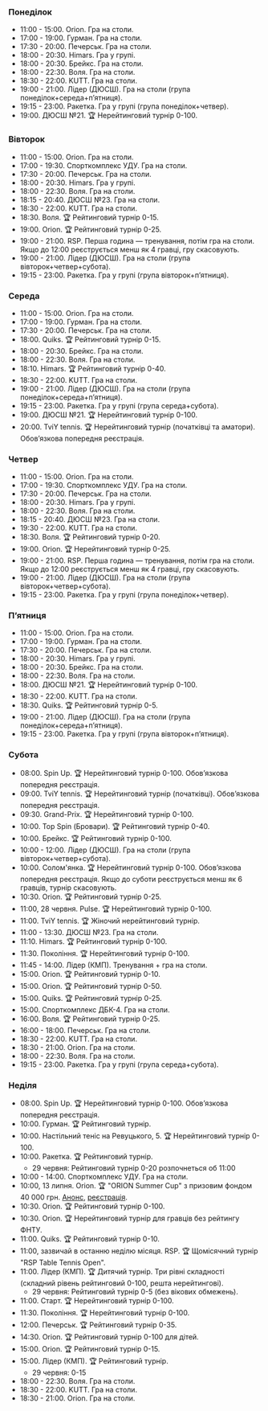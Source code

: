 ﻿
<h3 id="monday">Понеділок</h3>

* 11:00 - 15:00. Orion. Гра на столи.
* 17:00 - 19:00. Гурман. Гра на столи.
* 17:30 - 20:00. Печерськ. Гра на столи.
* 18:00 - 20:30. Himars. Гра у групі.
* 18:00 - 20:30. Брейкс. Гра на столи.
* 18:00 - 22:30. Воля. Гра на столи.
* 18:30 - 22:00. KUTT. Гра на столи.
* 19:00 - 21:00. Лідер (ДЮСШ). Гра на столи (група понеділок+середа+пʼятниця).
* 19:15 - 23:00. Ракетка. Гра у групі (група понеділок+четвер).
* 19:00. ДЮСШ №21. 🏆 Нерейтинговий турнір 0-100.

<h3 id="tuesday">Вівторок</h3>

* 11:00 - 15:00. Orion. Гра на столи.
* 17:00 - 19:30. Спорткомплекс УДУ. Гра на столи.
* 17:30 - 20:00. Печерськ. Гра на столи.
* 18:00 - 20:30. Himars. Гра у групі.
* 18:00 - 22:30. Воля. Гра на столи.
* 18:15 - 20:40. ДЮСШ №23. Гра на столи.
* 18:30 - 22:00. KUTT. Гра на столи.
* 18:30. Воля. 🏆 Рейтинговий турнір 0-15.
* 19:00. Orion. 🏆 Рейтинговий турнір 0-25.
* 19:00 - 21:00. RSP. Перша година — тренування, потім гра на столи. Якщо до 12:00 реєструється менш як 4 гравці, гру скасовують. 
* 19:00 - 21:00. Лідер (ДЮСШ). Гра на столи (група вівторок+четвер+субота).
* 19:15 - 23:00. Ракетка. Гра у групі (група вівторок+пʼятниця).

<h3 id="wednesday">Середа</h3>

* 11:00 - 15:00. Orion. Гра на столи.
* 17:00 - 19:00. Гурман. Гра на столи.
* 17:30 - 20:00. Печерськ. Гра на столи.
* 18:00. Quiks. 🏆 Рейтинговий турнір 0-15.
* 18:00 - 20:30. Брейкс. Гра на столи.
* 18:00 - 22:30. Воля. Гра на столи.
* 18:10. Himars. 🏆 Рейтинговий турнір 0-40.
* 18:30 - 22:00. KUTT. Гра на столи.
* 19:00 - 21:00. Лідер (ДЮСШ). Гра на столи (група понеділок+середа+пʼятниця).
* 19:15 - 23:00. Ракетка. Гра у групі (група середа+субота).
* 19:00. ДЮСШ №21. 🏆 Нерейтинговий турнір 0-100.
* 20:00. TviY tennis. 🏆 Нерейтинговий турнір (початківці та аматори). Обовʼязкова попередня реєстрація.

<h3 id="thursday">Четвер</h3>

* 11:00 - 15:00. Orion. Гра на столи.
* 17:00 - 19:30. Спорткомплекс УДУ. Гра на столи.
* 17:30 - 20:00. Печерськ. Гра на столи.
* 18:00 - 20:30. Himars. Гра у групі.
* 18:00 - 22:30. Воля. Гра на столи.
* 18:15 - 20:40. ДЮСШ №23. Гра на столи.
* 19:30 - 22:00. KUTT. Гра на столи.
* 18:30. Воля. 🏆 Рейтинговий турнір 0-20.
* 19:00. Orion. 🏆 Нерейтинговий турнір 0-25.
* 19:00 - 21:00. RSP. Перша година — тренування, потім гра на столи. Якщо до 12:00 реєструється менш як 4 гравці, гру скасовують.
* 19:00 - 21:00. Лідер (ДЮСШ). Гра на столи (група вівторок+четвер+субота).
* 19:15 - 23:00. Ракетка. Гра у групі (група понеділок+четвер).

<h3 id="friday">Пʼятниця</h3>

* 11:00 - 15:00. Orion. Гра на столи.
* 17:00 - 19:00. Гурман. Гра на столи.
* 17:30 - 20:00. Печерськ. Гра на столи.
* 18:00 - 20:30. Himars. Гра у групі.
* 18:00 - 20:30. Брейкс. Гра на столи.
* 18:00 - 22:30. Воля. Гра на столи.
* 18:00. ДЮСШ №21. 🏆 Нерейтинговий турнір 0-100.
* 18:30 - 22:00. KUTT. Гра на столи.
* 18:30. Quiks. 🏆 Рейтинговий турнір 0-5.
* 19:00 - 21:00. Лідер (ДЮСШ). Гра на столи (група понеділок+середа+пʼятниця).
* 19:15 - 23:00. Ракетка. Гра у групі (група вівторок+пʼятниця).

<h3 id="saturday">Субота</h3>

* 08:00. Spin Up. 🏆 Нерейтинговий турнір 0-100. Обовʼязкова попередня реєстрація.
* 09:00. TviY tennis. 🏆 Нерейтинговий турнір (початківці). Обовʼязкова попередня реєстрація.
* 09:30. Grand-Prix. 🏆 Нерейтинговий турнір 0-100.
* 10:00. Top Spin (Бровари). 🏆 Рейтинговий турнір 0-40.
* 10:00. Брейкс. 🏆 Рейтинговий турнір 0-100.
* 10:00 - 12:00. Лідер (ДЮСШ). Гра на столи (група вівторок+четвер+субота).
* 10:00. Солом'янка. 🏆 Нерейтинговий турнір 0-100. Обовʼязкова попередня реєстрація. Якщо до суботи реєструється менш як 6 гравців, турнір скасовують.
* 10:30. Orion. 🏆 Рейтинговий турнір 0-25.
* 11:00, 28 червня. Pulse. 🏆 Нерейтинговий турнір 0-100.
* 11:00. TviY tennis. 🏆 Жіночий нерейтинговий турнір.
* 11:00 - 13:30. ДЮСШ №23. Гра на столи.
* 11:10. Himars. 🏆 Рейтинговий турнір 0-100.
* 11:30. Покоління. 🏆 Нерейтинговий турнір 0-100.
* 11:45 - 14:00. Лідер (КМП). Тренування + гра на столи.
* 15:00. Orion. 🏆 Рейтинговий турнір 0-10.
* 15:00. Orion. 🏆 Рейтинговий турнір 0-50.
* 15:00. Quiks. 🏆 Рейтинговий турнір 0-25.
* 15:00. Спорткомплекс ДБК-4. Гра на столи.
* 16:00. Воля. 🏆 Рейтинговий турнір 0-25.
* 16:00 - 18:00. Печерськ. Гра на столи.
* 18:30 - 22:00. KUTT. Гра на столи.
* 18:30 - 21:00. Orion. Гра на столи.
* 18:00 - 22:30. Воля. Гра на столи.
* 19:15 - 23:00. Ракетка. Гра у групі (група середа+субота).

<h3 id="sunday">Неділя</h3>

* 08:00. Spin Up. 🏆 Нерейтинговий турнір 0-100. Обовʼязкова попередня реєстрація.
* 10:00. Гурман. 🏆 Рейтинговий турнір.
* 10:00. Настільний теніс на Ревуцького, 5. 🏆 Нерейтинговий турнір 0-100.
* 10:00. Ракетка. 🏆 Рейтинговий турнір.
  * 29 червня: Рейтинговий турнір 0-20 розпочнеться об 11:00
* 10:00 - 14:00. Спорткомплекс УДУ. Гра на столи.
* 10:00, 13 липня. Orion. 🏆 "ORION Summer Cup" з призовим фондом 40 000 грн. [Анонс](https://t.me/ttorion/3152), [реєстрація](https://forms.gle/myxj1Jx9yEUYTnQ76).
* 10:30. Orion. 🏆 Рейтинговий турнір 0-100.
* 10:30. Orion. 🏆 Нерейтинговий турнір для гравців без рейтингу ФНТУ.
* 11:00. Quiks. 🏆 Рейтинговий турнір 0-10.
* 11:00, зазвичай в останню неділю місяця. RSP. 🏆 Щомісячний турнір "RSP Table Tennis Open".
* 11:00. Лідер (КМП). 🏆 Дитячий турнір. Три рівні складності (складний рівень рейтинговий 0-100, решта нерейтингові).
  * 29 червня: Рейтинговий турнір 0-5 (без вікових обмежень).
* 11:00. Старт. 🏆 Нерейтинговий турнір 0-100.
* 11:30. Покоління. 🏆 Нерейтинговий турнір 0-100.
* 12:00. Печерськ. 🏆 Рейтинговий турнір 0-35.
* 14:30. Orion. 🏆 Рейтинговий турнір 0-100 для дітей.
* 15:00. Orion. 🏆 Рейтинговий турнір 0-15.
* 15:00. Лідер (КМП). 🏆 Рейтинговий турнір.
  * 29 червня: 0-15
* 18:00 - 22:30. Воля. Гра на столи.
* 18:30 - 22:00. KUTT. Гра на столи.
* 18:30 - 21:00. Orion. Гра на столи.
